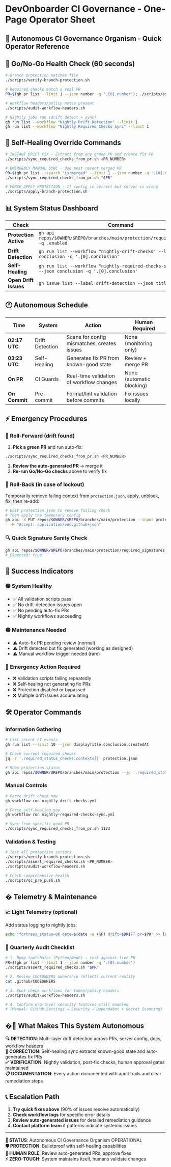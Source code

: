 # DevOnboarder CI Governance - One-Page Operator Sheet

## 🤖 Autonomous CI Governance Organism - Quick Operator Reference

## 🚨 Go/No-Go Health Check (60 seconds)

```bash
# Branch protection matches file
./scripts/verify-branch-protection.sh

# Required checks match a real PR
PR=$(gh pr list --limit 1 --json number -q '.[0].number'); ./scripts/assert_required_checks.sh "$PR"

# Workflow headers/policy notes present
./scripts/audit-workflow-headers.sh

# Nightly jobs ran (drift detect + sync)
gh run list --workflow "Nightly Drift Detection" --limit 1
gh run list --workflow "Nightly Required Checks Sync" --limit 1
```

## 🔧 Self-Healing Override Commands

```bash
# INSTANT DRIFT FIX - Extract from any green PR and create fix PR
./scripts/sync_required_checks_from_pr.sh <PR_NUMBER>

# EMERGENCY MANUAL SYNC - Use most recent merged PR  
PR=$(gh pr list --search "is:merged" --limit 1 --json number -q '.[0].number')
./scripts/sync_required_checks_from_pr.sh "$PR"

# FORCE APPLY PROTECTION - If config is correct but server is wrong
./scripts/apply-branch-protection.sh
```

## 📊 System Status Dashboard

| Check | Command | Expected |
|-------|---------|----------|
| **Protection Active** | `gh api repos/$OWNER/$REPO/branches/main/protection/required_signatures -q .enabled` | `true` |
| **Drift Detection** | `gh run list --workflow "nightly-drift-checks" --limit 1 --json conclusion -q '.[0].conclusion'` | `success` |
| **Self-Healing** | `gh run list --workflow "nightly-required-checks-sync" --limit 1 --json conclusion -q '.[0].conclusion'` | `success` |
| **Open Drift Issues** | `gh issue list --label drift-detection --json title --jq length` | `0` |

## 🕐 Autonomous Schedule

| Time | System | Action | Human Required |
|------|--------|--------|----------------|
| **02:17 UTC** | Drift Detection | Scans for config mismatches, creates issues | None (monitoring only) |
| **03:23 UTC** | Self-Healing | Generates fix PR from known-good state | Review + merge PR |
| **On PR** | CI Guards | Real-time validation of workflow changes | None (automatic blocking) |
| **On Commit** | Pre-commit | Format/lint validation before commits | Fix issues locally |

## ⚡ Emergency Procedures

### 🚀 Roll-Forward (drift found)

1. **Pick a green PR** and run auto-fix:

```bash
./scripts/sync_required_checks_from_pr.sh <PR_NUMBER>
```

1. **Review the auto-generated PR** → merge it
1. **Re-run Go/No-Go checks** above to verify fix

### 🔄 Roll-Back (in case of lockout)

Temporarily remove failing context from `protection.json`, apply, unblock, fix, then re-add:

```bash
# Edit protection.json to remove failing check
# Then apply the temporary config
gh api -X PUT repos/$OWNER/$REPO/branches/main/protection --input protection.json \
  -H "Accept: application/vnd.github+json"
```

### 🔍 Quick Signature Sanity Check

```bash
gh api repos/$OWNER/$REPO/branches/main/protection/required_signatures -q .enabled
# Expected: true
```

## 🎯 Success Indicators

### 🟢 System Healthy

- ✅ All validation scripts pass
- ✅ No drift-detection issues open  
- ✅ No pending auto-fix PRs
- ✅ Nightly workflows succeeding

### 🟡 Maintenance Needed

- ⚠️ Auto-fix PR pending review (normal)
- ⚠️ Drift detected but fix generated (working as designed)
- ⚠️ Manual workflow trigger needed (rare)

### 🔴 Emergency Action Required

- ❌ Validation scripts failing repeatedly
- ❌ Self-healing not generating fix PRs
- ❌ Protection disabled or bypassed
- ❌ Multiple drift issues accumulating

## 🛠️ Operator Commands

### Information Gathering

```bash
# List recent CI events
gh run list --limit 10 --json displayTitle,conclusion,createdAt

# Check current required checks
jq -r '.required_status_checks.contexts[]' protection.json

# Show protection status
gh api repos/$OWNER/$REPO/branches/main/protection --jq '.required_status_checks.contexts | length'
```

### Manual Controls

```bash
# Force drift check now
gh workflow run nightly-drift-checks.yml

# Force self-healing now
gh workflow run nightly-required-checks-sync.yml

# Sync from specific good PR
./scripts/sync_required_checks_from_pr.sh 1123
```

### Validation & Testing

```bash
# Test all protection scripts
./scripts/verify-branch-protection.sh
./scripts/assert_required_checks.sh <PR_NUMBER>
./scripts/audit-workflow-headers.sh

# Check comprehensive health
./scripts/qc_pre_push.sh
```

## � Telemetry & Maintenance

### 📈 Light Telemetry (optional)

Add status logging to nightly jobs:

```bash
echo "fortress_status=OK date=$(date -u +%F) drift=$DRIFT pr=$PR" >> logs/ci-fortress.log
```

### 🔄 Quarterly Audit Checklist

```bash
# 1. Bump toolchains (Python/Node) → test against live PR
PR=$(gh pr list --limit 1 --json number -q '.[0].number')
./scripts/assert_required_checks.sh "$PR"

# 2. Review CODEOWNERS ownership reflects current reality
cat .github/CODEOWNERS

# 3. Spot-check workflows for token/policy headers
./scripts/audit-workflow-headers.sh

# 4. Confirm org-level security features still enabled
# (Manual: GitHub Settings → Security → Dependabot + Secret Scanning)
```

## �🚀 What Makes This System Autonomous

**🔍 DETECTION**: Multi-layer drift detection across PRs, server config, docs, workflow headers  
**🔧 CORRECTION**: Self-healing sync extracts known-good state and auto-generates fix PRs  
**✅ VERIFICATION**: Nightly validation, post-fix checks, human approval gates maintained  
**📋 DOCUMENTATION**: Every action documented with audit trails and clear remediation steps  

## 📞 Escalation Path

1. **Try quick fixes above** (90% of issues resolve automatically)
2. **Check workflow logs** for specific error details
3. **Review auto-generated issues** for detailed remediation guidance  
4. **Contact platform team** if patterns indicate systemic issues

---

**🤖 STATUS**: Autonomous CI Governance Organism OPERATIONAL  
**🛡️ PROTECTION**: Bulletproof with self-healing capabilities  
**👤 HUMAN ROLE**: Review auto-generated PRs, approve fixes  
**⚡ ZERO-TOUCH**: System maintains itself, humans validate changes
